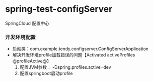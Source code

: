 # spring-test-configServer
SpringCloud 配置中心

### 开发环境配置
* 启动类：com.example.tendy.configserver.ConfigServerApplication 
* 解决开发环境profile加载错误的问题【Activated activeProfiles @profileActive@】
    1. 配置JVM参数： -Dspring.profiles.active=dev
    2. 配置springboot启动profile
    


